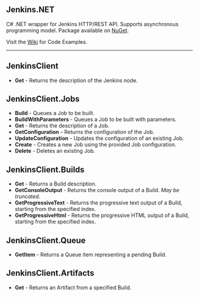 ## Jenkins.NET

C# .NET wrapper for Jenkins HTTP/REST API. Supports asynchronous programming model. Package available on [NuGet](https://www.nuget.org/packages/jenkinsnet).

Visit the [Wiki](https://github.com/null511/Jenkins.NET/wiki) for Code Examples.

-----

## JenkinsClient
- **Get** - Returns the description of the Jenkins node.

## JenkinsClient.Jobs
- **Build** - Queues a Job to be built.
- **BuildWithParameters** - Queues a Job to be built with parameters.
- **Get** - Returns the description of a Job.
- **GetConfiguration** - Returns the configuration of the Job.
- **UpdateConfiguration** - Updates the configuration of an existing Job.
- **Create** - Creates a new Job using the provided Job configuration.
- **Delete** - Deletes an existing Job.

## JenkinsClient.Builds
- **Get** - Returns a Build description.
- **GetConsoleOutput** - Returns the console output of a Build. _May be truncated_.
- **GetProgressiveText** - Returns the progressive text output of a Build, starting from the specified index.
- **GetProgressiveHtml** - Returns the progressive HTML output of a Build, starting from the specified index.

## JenkinsClient.Queue
- **GetItem** - Returns a Queue item representing a pending Build.

## JenkinsClient.Artifacts
- **Get** - Returns an Artifact from a specified Build.
